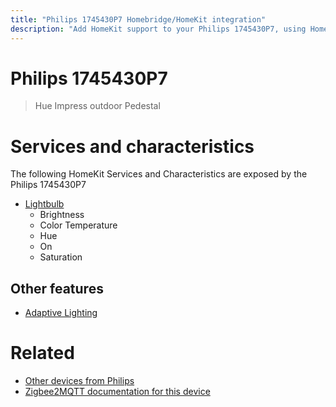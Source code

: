 ```yaml
---
title: "Philips 1745430P7 Homebridge/HomeKit integration"
description: "Add HomeKit support to your Philips 1745430P7, using Homebridge, Zigbee2MQTT and homebridge-z2m."
---
```

<!---
This file has been GENERATED using src/docgen/docgen.ts
DO NOT EDIT THIS FILE MANUALLY!
-->
# Philips 1745430P7
> Hue Impress outdoor Pedestal


# Services and characteristics
The following HomeKit Services and Characteristics are exposed by
the Philips 1745430P7

* [Lightbulb](../../light.md)
  * Brightness
  * Color Temperature
  * Hue
  * On
  * Saturation


## Other features
* [Adaptive Lighting](../../light.md)


# Related
* [Other devices from Philips](../index.md#philips)
* [Zigbee2MQTT documentation for this device](https://www.zigbee2mqtt.io/devices/1745430P7.html)